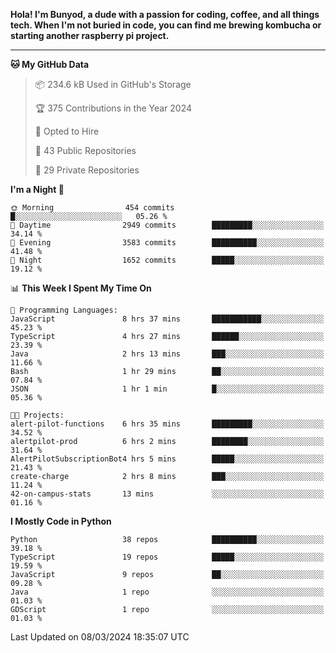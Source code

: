 <p>
<b>Hola! I'm Bunyod, a dude with a passion for coding, coffee, and all things tech. When I'm not buried in code, you can find me brewing kombucha or starting another raspberry pi project.</b>
</p>

---

<!--START_SECTION:waka-->
**🐱 My GitHub Data** 

> 📦 234.6 kB Used in GitHub's Storage 
 > 
> 🏆 375 Contributions in the Year 2024
 > 
> 💼 Opted to Hire
 > 
> 📜 43 Public Repositories 
 > 
> 🔑 29 Private Repositories 
 > 
**I'm a Night 🦉** 

```text
🌞 Morning                454 commits         █░░░░░░░░░░░░░░░░░░░░░░░░   05.26 % 
🌆 Daytime                2949 commits        █████████░░░░░░░░░░░░░░░░   34.14 % 
🌃 Evening                3583 commits        ██████████░░░░░░░░░░░░░░░   41.48 % 
🌙 Night                  1652 commits        █████░░░░░░░░░░░░░░░░░░░░   19.12 % 
```


📊 **This Week I Spent My Time On** 

```text
💬 Programming Languages: 
JavaScript               8 hrs 37 mins       ███████████░░░░░░░░░░░░░░   45.23 % 
TypeScript               4 hrs 27 mins       ██████░░░░░░░░░░░░░░░░░░░   23.39 % 
Java                     2 hrs 13 mins       ███░░░░░░░░░░░░░░░░░░░░░░   11.66 % 
Bash                     1 hr 29 mins        ██░░░░░░░░░░░░░░░░░░░░░░░   07.84 % 
JSON                     1 hr 1 min          █░░░░░░░░░░░░░░░░░░░░░░░░   05.36 % 

🐱‍💻 Projects: 
alert-pilot-functions    6 hrs 35 mins       █████████░░░░░░░░░░░░░░░░   34.52 % 
alertpilot-prod          6 hrs 2 mins        ████████░░░░░░░░░░░░░░░░░   31.64 % 
AlertPilotSubscriptionBot4 hrs 5 mins        █████░░░░░░░░░░░░░░░░░░░░   21.43 % 
create-charge            2 hrs 8 mins        ███░░░░░░░░░░░░░░░░░░░░░░   11.24 % 
42-on-campus-stats       13 mins             ░░░░░░░░░░░░░░░░░░░░░░░░░   01.16 % 
```

**I Mostly Code in Python** 

```text
Python                   38 repos            ██████████░░░░░░░░░░░░░░░   39.18 % 
TypeScript               19 repos            █████░░░░░░░░░░░░░░░░░░░░   19.59 % 
JavaScript               9 repos             ██░░░░░░░░░░░░░░░░░░░░░░░   09.28 % 
Java                     1 repo              ░░░░░░░░░░░░░░░░░░░░░░░░░   01.03 % 
GDScript                 1 repo              ░░░░░░░░░░░░░░░░░░░░░░░░░   01.03 % 
```




 Last Updated on 08/03/2024 18:35:07 UTC
<!--END_SECTION:waka-->
